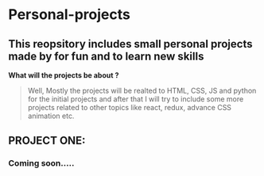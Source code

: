 # Personal-projects
## This reopsitory includes small personal projects made by for fun and to learn new skills

**What will the projects be about ?**
>Well, Mostly the projects will be realted to HTML, CSS, JS and python for the initial projects and after that I will try to include some more projects related to other topics like react, redux, advance CSS animation etc.  

## PROJECT ONE:
### Coming soon.....